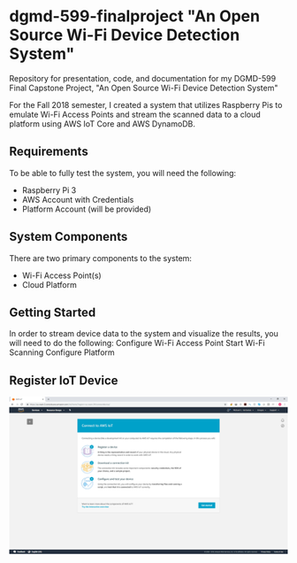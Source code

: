 # dgmd-599-finalproject "An Open Source Wi-Fi Device Detection System"
Repository for presentation, code, and documentation for my DGMD-599 Final Capstone Project, "An Open Source Wi-Fi Device Detection System"

For the Fall 2018 semester, I created a system that utilizes Raspberry Pis to emulate Wi-Fi Access Points and stream the scanned data to a cloud platform using AWS IoT Core and AWS DynamoDB.

## Requirements
To be able to fully test the system, you will need the following:
* Raspberry Pi 3
* AWS Account with Credentials
* Platform Account (will be provided)
## System Components
There are two primary components to the system:
* Wi-Fi Access Point(s)
* Cloud Platform

## Getting Started
In order to stream device data to the system and visualize the results, you will need to do the following:
Configure Wi-Fi Access Point
Start Wi-Fi Scanning
Configure Platform

## Register IoT Device

![Register Device](Documentation/Images/dgmd-599-aws-iot-register-device-dec2018.png)
